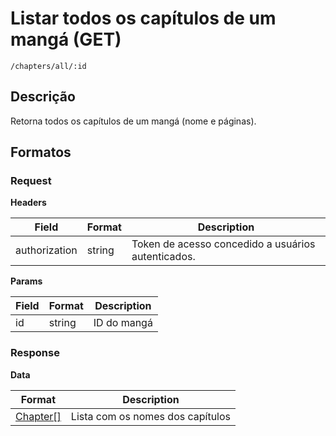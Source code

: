 # Listar todos os capítulos de um mangá (GET)

`/chapters/all/:id`

## Descrição

Retorna todos os capítulos de um mangá (nome e páginas).

## Formatos

### Request

**Headers**

| Field         | Format | Description                                        |
| ------------- | ------ | -------------------------------------------------- |
| authorization | string | Token de acesso concedido a usuários autenticados. |

**Params**

| Field | Format | Description |
| ----- | ------ | ----------- |
| id    | string | ID do mangá |

### Response

**Data**

| Format                             | Description                      |
| ---------------------------------- | -------------------------------- |
| [Chapter[]](/doc/types/Chapter.md) | Lista com os nomes dos capítulos |
